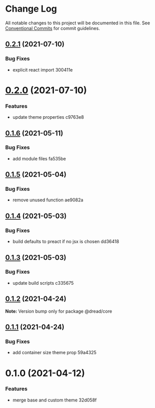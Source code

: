 # Change Log

All notable changes to this project will be documented in this file.
See [Conventional Commits](https://conventionalcommits.org) for commit guidelines.

## [0.2.1](/compare/@dread/core@0.2.0...@dread/core@0.2.1) (2021-07-10)


### Bug Fixes

* explicit react import 300411e





# [0.2.0](/compare/@dread/core@0.1.6...@dread/core@0.2.0) (2021-07-10)


### Features

* update theme properties c9763e8





## [0.1.6](/compare/@dread/core@0.1.5...@dread/core@0.1.6) (2021-05-11)


### Bug Fixes

* add module files fa535be





## [0.1.5](/compare/@dread/core@0.1.4...@dread/core@0.1.5) (2021-05-04)


### Bug Fixes

* remove unused function ae9082a





## [0.1.4](/compare/@dread/core@0.1.3...@dread/core@0.1.4) (2021-05-03)


### Bug Fixes

* build defaults to preact if no jsx is chosen dd36418





## [0.1.3](/compare/@dread/core@0.1.2...@dread/core@0.1.3) (2021-05-03)


### Bug Fixes

* update build scripts c335675





## [0.1.2](/compare/@dread/core@0.1.1...@dread/core@0.1.2) (2021-04-24)

**Note:** Version bump only for package @dread/core





## [0.1.1](/compare/@dread/core@0.1.0...@dread/core@0.1.1) (2021-04-24)


### Bug Fixes

* add container size theme prop 59a4325





# 0.1.0 (2021-04-12)


### Features

* merge base and custom theme 32d058f
